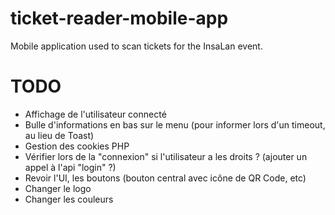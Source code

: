 # ticket-reader-mobile-app
Mobile application used to scan tickets for the InsaLan event.

# TODO

- Affichage de l'utilisateur connecté
- Bulle d'informations en bas sur le menu (pour informer lors d'un timeout, au lieu de Toast)
- Gestion des cookies PHP
- Vérifier lors de la "connexion" si l'utilisateur a les droits ? (ajouter un appel à l'api "login" ?)
- Revoir l'UI, les boutons (bouton central avec icône de QR Code, etc)
- Changer le logo
- Changer les couleurs
